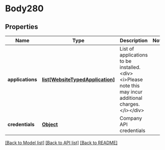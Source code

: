 # Body280

## Properties
Name | Type | Description | Notes
------------ | ------------- | ------------- | -------------
**applications** | [**list[WebsiteTypedApplication]**](WebsiteTypedApplication.md) | List of applications to be installed.&lt;div&gt;&lt;i&gt;Please note this may incur additional charges.&lt;/i&gt;&lt;/div&gt; | 
**credentials** | [**Object**](Object.md) | Company API credentials | 

[[Back to Model list]](../README.md#documentation-for-models) [[Back to API list]](../README.md#documentation-for-api-endpoints) [[Back to README]](../README.md)

